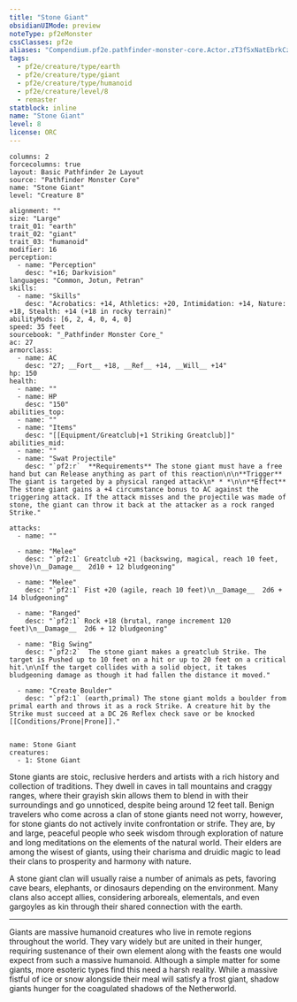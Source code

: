 ```yaml
---
title: "Stone Giant"
obsidianUIMode: preview
noteType: pf2eMonster
cssClasses: pf2e
aliases: "Compendium.pf2e.pathfinder-monster-core.Actor.zT3fSxNatEbrkCzN" 
tags:
  - pf2e/creature/type/earth
  - pf2e/creature/type/giant
  - pf2e/creature/type/humanoid
  - pf2e/creature/level/8
  - remaster
statblock: inline
name: "Stone Giant"
level: 8
license: ORC
---
```


```statblock
columns: 2
forcecolumns: true
layout: Basic Pathfinder 2e Layout
source: "Pathfinder Monster Core"
name: "Stone Giant"
level: "Creature 8"

alignment: ""
size: "Large"
trait_01: "earth"
trait_02: "giant"
trait_03: "humanoid"
modifier: 16
perception:
  - name: "Perception"
    desc: "+16; Darkvision"
languages: "Common, Jotun, Petran"
skills:
  - name: "Skills"
    desc: "Acrobatics: +14, Athletics: +20, Intimidation: +14, Nature: +18, Stealth: +14 (+18 in rocky terrain)"
abilityMods: [6, 2, 4, 0, 4, 0]
speed: 35 feet
sourcebook: "_Pathfinder Monster Core_"
ac: 27
armorclass:
  - name: AC
    desc: "27; __Fort__ +18, __Ref__ +14, __Will__ +14"
hp: 150
health:
  - name: ""
  - name: HP
    desc: "150"
abilities_top:
  - name: ""
  - name: "Items"
    desc: "[[Equipment/Greatclub|+1 Striking Greatclub]]"
abilities_mid:
  - name: ""
  - name: "Swat Projectile"
    desc: "`pf2:r`  **Requirements** The stone giant must have a free hand but can Release anything as part of this reaction\n\n**Trigger** The giant is targeted by a physical ranged attack\n* * *\n\n**Effect** The stone giant gains a +4 circumstance bonus to AC against the triggering attack. If the attack misses and the projectile was made of stone, the giant can throw it back at the attacker as a rock ranged Strike."

attacks:
  - name: ""

  - name: "Melee"
    desc: "`pf2:1` Greatclub +21 (backswing, magical, reach 10 feet, shove)\n__Damage__  2d10 + 12 bludgeoning"

  - name: "Melee"
    desc: "`pf2:1` Fist +20 (agile, reach 10 feet)\n__Damage__  2d6 + 14 bludgeoning"

  - name: "Ranged"
    desc: "`pf2:1` Rock +18 (brutal, range increment 120 feet)\n__Damage__  2d6 + 12 bludgeoning"

  - name: "Big Swing"
    desc: "`pf2:2`  The stone giant makes a greatclub Strike. The target is Pushed up to 10 feet on a hit or up to 20 feet on a critical hit.\n\nIf the target collides with a solid object, it takes bludgeoning damage as though it had fallen the distance it moved."

  - name: "Create Boulder"
    desc: "`pf2:1` (earth,primal) The stone giant molds a boulder from primal earth and throws it as a rock Strike. A creature hit by the Strike must succeed at a DC 26 Reflex check save or be knocked [[Conditions/Prone|Prone]]."
 
```

```encounter-table
name: Stone Giant
creatures:
  - 1: Stone Giant
```



Stone giants are stoic, reclusive herders and artists with a rich history and collection of traditions. They dwell in caves in tall mountains and craggy ranges, where their grayish skin allows them to blend in with their surroundings and go unnoticed, despite being around 12 feet tall. Benign travelers who come across a clan of stone giants need not worry, however, for stone giants do not actively invite confrontation or strife. They are, by and large, peaceful people who seek wisdom through exploration of nature and long meditations on the elements of the natural world. Their elders are among the wisest of giants, using their charisma and druidic magic to lead their clans to prosperity and harmony with nature.

A stone giant clan will usually raise a number of animals as pets, favoring cave bears, elephants, or dinosaurs depending on the environment. Many clans also accept allies, considering arboreals, elementals, and even gargoyles as kin through their shared connection with the earth.

* * *

Giants are massive humanoid creatures who live in remote regions throughout the world. They vary widely but are united in their hunger, requiring sustenance of their own element along with the feasts one would expect from such a massive humanoid. Although a simple matter for some giants, more esoteric types find this need a harsh reality. While a massive fistful of ice or snow alongside their meal will satisfy a frost giant, shadow giants hunger for the coagulated shadows of the Netherworld.
